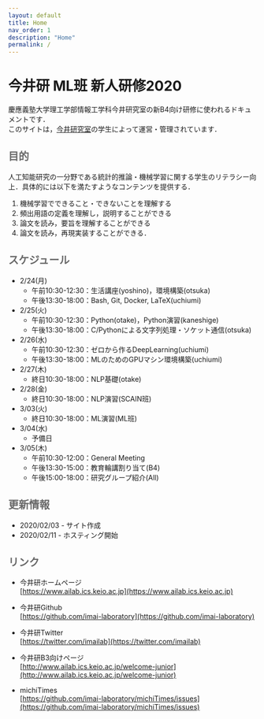 ```yaml
---
layout: default
title: Home
nav_order: 1
description: "Home"
permalink: /
---
```


# 今井研 ML班 新人研修2020

慶應義塾大学理工学部情報工学科今井研究室の新B4向け研修に使われるドキュメントです．<br>
このサイトは，[今井研究室](https://www.ailab.ics.keio.ac.jp/)の学生によって運営・管理されています．

## <font color="DimGray">目的</font>

人工知能研究の一分野である統計的推論・機械学習に関する学生のリテラシー向上．具体的には以下を満たすようなコンテンツを提供する．
1. 機械学習でできること・できないことを理解する
2. 頻出用語の定義を理解し，説明することができる
3. 論文を読み，要旨を理解することができる
4. 論文を読み，再現実装することができる．



## <font color="DimGray">スケジュール</font>

- 2/24(月)
	- 午前10:30-12:30：生活講座(yoshino)，環境構築(otsuka)
	- 午後13:30-18:00：Bash, Git, Docker, LaTeX(uchiumi)
- 2/25(火)
	- 午前10:30-12:30：Python(otake)，Python演習(kaneshige)
	- 午後13:30-18:00：C/Pythonによる文字列処理・ソケット通信(otsuka)
- 2/26(水)
	- 午前10:30-12:30：ゼロから作るDeepLearning(uchiumi)
	- 午後13:30-18:00：MLのためのGPUマシン環境構築(uchiumi)
- 2/27(木)
	- 終日10:30-18:00：NLP基礎(otake)
- 2/28(金)
	- 終日10:30-18:00：NLP演習(SCAIN班)
- 3/03(火)
	- 終日10:30-18:00：ML演習(ML班)
- 3/04(水)
	- 予備日
- 3/05(木)
	- 午前10:30-12:00：General Meeting
	- 午後13:30-15:00：教育輪講割り当て(B4)
	- 午後15:00-18:00：研究グループ紹介(All)




## <font color="DimGray">更新情報</font>

- 2020/02/03 - サイト作成
- 2020/02/11 - ホスティング開始



## <font color="DimGray">リンク</font>

- 今井研ホームページ<br>
  [https://www.ailab.ics.keio.ac.jp](https://www.ailab.ics.keio.ac.jp)

- 今井研Github<br>
  [https://github.com/imai-laboratory](https://github.com/imai-laboratory)

- 今井研Twitter<br>
  [https://twitter.com/imailab](https://twitter.com/imailab)

- 今井研B3向けページ<br>
  [http://www.ailab.ics.keio.ac.jp/welcome-junior](http://www.ailab.ics.keio.ac.jp/welcome-junior)

- michiTimes<br>
  [https://github.com/imai-laboratory/michiTimes/issues](https://github.com/imai-laboratory/michiTimes/issues)
